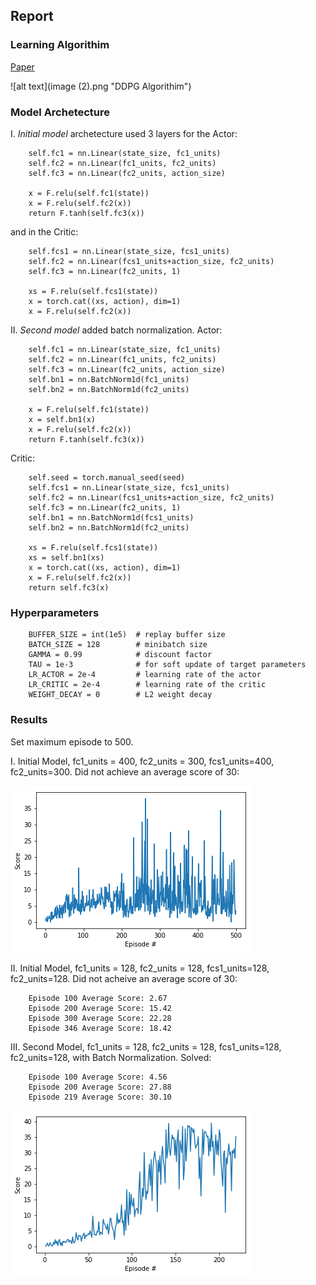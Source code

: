 ## Report

### Learning Algorithim

[Paper](https://arxiv.org/pdf/1509.02971.pdf)

![alt text](image (2).png "DDPG Algorithim")

### Model Archetecture

I. *Initial model* archetecture used 3 layers for the Actor:

        self.fc1 = nn.Linear(state_size, fc1_units)
        self.fc2 = nn.Linear(fc1_units, fc2_units)
        self.fc3 = nn.Linear(fc2_units, action_size)
        
        x = F.relu(self.fc1(state))
        x = F.relu(self.fc2(x))
        return F.tanh(self.fc3(x))
        
and in the Critic:

        self.fcs1 = nn.Linear(state_size, fcs1_units)
        self.fc2 = nn.Linear(fcs1_units+action_size, fc2_units)
        self.fc3 = nn.Linear(fc2_units, 1)
        
        xs = F.relu(self.fcs1(state))
        x = torch.cat((xs, action), dim=1)
        x = F.relu(self.fc2(x))
        
II. *Second model* added batch normalization.  Actor:

        self.fc1 = nn.Linear(state_size, fc1_units)
        self.fc2 = nn.Linear(fc1_units, fc2_units)
        self.fc3 = nn.Linear(fc2_units, action_size)
        self.bn1 = nn.BatchNorm1d(fc1_units)
        self.bn2 = nn.BatchNorm1d(fc2_units)
        
        x = F.relu(self.fc1(state))
        x = self.bn1(x)
        x = F.relu(self.fc2(x))
        return F.tanh(self.fc3(x))

Critic:
        
        self.seed = torch.manual_seed(seed)
        self.fcs1 = nn.Linear(state_size, fcs1_units)
        self.fc2 = nn.Linear(fcs1_units+action_size, fc2_units)
        self.fc3 = nn.Linear(fc2_units, 1)
        self.bn1 = nn.BatchNorm1d(fcs1_units)
        self.bn2 = nn.BatchNorm1d(fc2_units)
        
        xs = F.relu(self.fcs1(state))
        xs = self.bn1(xs)
        x = torch.cat((xs, action), dim=1)
        x = F.relu(self.fc2(x))
        return self.fc3(x)
        
### Hyperparameters

        BUFFER_SIZE = int(1e5)  # replay buffer size
        BATCH_SIZE = 128        # minibatch size
        GAMMA = 0.99            # discount factor
        TAU = 1e-3              # for soft update of target parameters
        LR_ACTOR = 2e-4         # learning rate of the actor 
        LR_CRITIC = 2e-4        # learning rate of the critic
        WEIGHT_DECAY = 0        # L2 weight decay

### Results

Set maximum episode to 500.  

I.  Initial Model, fc1_units = 400, fc2_units = 300, fcs1_units=400, fc2_units=300.  Did not achieve an average score of 30:

![alt text](first_attempt.png "Result I")

II.  Initial Model, fc1_units = 128, fc2_units = 128, fcs1_units=128, fc2_units=128.  Did not acheive an average score of 30:

        Episode 100	Average Score: 2.67
        Episode 200	Average Score: 15.42
        Episode 300	Average Score: 22.28
        Episode 346	Average Score: 18.42

III.  Second Model, fc1_units = 128, fc2_units = 128, fcs1_units=128, fc2_units=128, with Batch Normalization.  Solved:
        
        Episode 100	Average Score: 4.56
        Episode 200	Average Score: 27.88
        Episode 219	Average Score: 30.10
        
![alt text](third_attempt.png "Result I")
        
